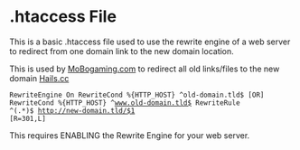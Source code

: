 # .htaccess File
This is a basic .htaccess file used to use the rewrite engine of a web server to redirect from one domain link to the new domain location.

This is used by <a href="http://mobogaming.com" />MoBogaming.com</a> to redirect all old links/files to the new domain <a href="https://hails.cc" />Hails.cc</a>

<code>RewriteEngine On
RewriteCond %{HTTP_HOST} ^old-domain.tld$ [OR]
RewriteCond %{HTTP_HOST} ^www.old-domain.tld$
RewriteRule ^(.*)$ http://new-domain.tld/$1 [R=301,L]</code>

This requires ENABLING the Rewrite Engine for your web server.
